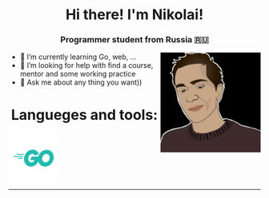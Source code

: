 <!--### Hi there 👋 -->
<h1 align="center">Hi there! I'm Nikolai!</h1>
<h3 align="center">Programmer student from Russia 🇷🇺</h3>
<img align="right" src="https://github.com/IDontCareMe/IDontCareMe/blob/main/img/Avatar.jpg" width="200" height="200" />


- 🌱 I’m currently learning Go, web, ...
- 🤔 I’m looking for help with find a course, mentor and some working practice
- 💬 Ask me about any thing you want))

<h1 align="center">Langueges and tools:</h1>
<p>
           <img align="center" src="https://github.com/IDontCareMe/IDontCareMe/blob/main/img/Go-Logo_Aqua.png" width="100" height="100" />
</p>
<hr>
           
<!--
**IDontCareMe/IDontCareMe** is a ✨ _special_ ✨ repository because its `README.md` (this file) appears on your GitHub profile.

Here are some ideas to get you started:

- 🔭 I’m currently working on ...
- 🌱 I’m currently learning ...
- 👯 I’m looking to collaborate on ...
- 🤔 I’m looking for help with ...
- 💬 Ask me about ...
- 📫 How to reach me: ...
- 😄 Pronouns: ...
- ⚡ Fun fact: ...
-->
